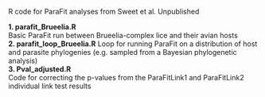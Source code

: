 R code for ParaFit analyses from Sweet et al. Unpublished

<b>1. parafit_Brueelia.R</b>
<br>Basic ParaFit run between Brueelia-complex lice and their avian hosts
<br><b>2. parafit_loop_Brueelia.R</b>
Loop for running ParaFit on a distribution of host and parasite phylogenies (e.g. sampled from a Bayesian phylogenetic analysis)
<br><b>3. Pval_adjusted.R</b></br>
Code for correcting the p-values from the ParaFitLink1 and ParaFitLink2 individual link test results
